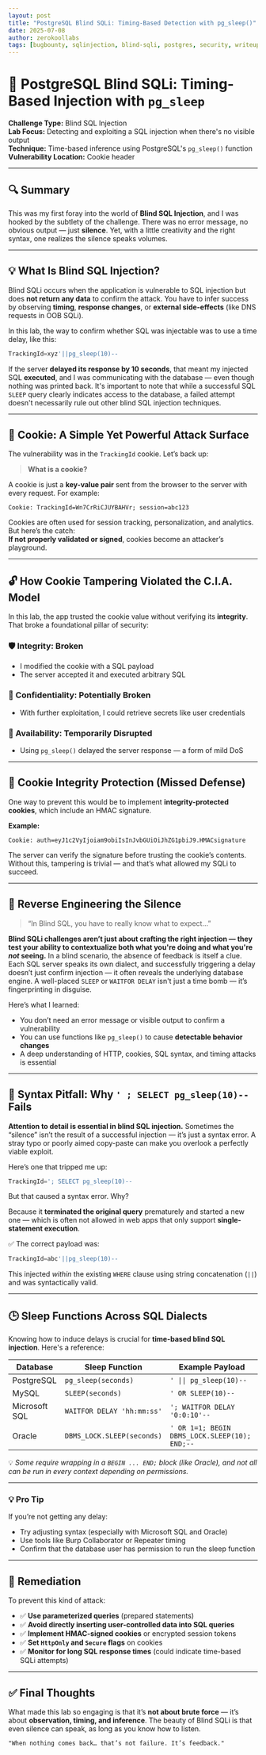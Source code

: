 ```yaml
---
layout: post
title: "PostgreSQL Blind SQLi: Timing-Based Detection with pg_sleep()"
date: 2025-07-08
author: zerokoollabs
tags: [bugbounty, sqlinjection, blind-sqli, postgres, security, writeup]
---
```


# 🧠 PostgreSQL Blind SQLi: Timing-Based Injection with `pg_sleep`

**Challenge Type:** Blind SQL Injection  
**Lab Focus:** Detecting and exploiting a SQL injection when there's no visible output  
**Technique:** Time-based inference using PostgreSQL's `pg_sleep()` function  
**Vulnerability Location:** Cookie header  

---

## 🔍 Summary

This was my first foray into the world of **Blind SQL Injection**, and I was hooked by the subtlety of the challenge. There was no error message, no obvious output — just **silence**. Yet, with a little creativity and the right syntax, one realizes the silence speaks volumes.

---

## 💡 What Is Blind SQL Injection?

Blind SQLi occurs when the application is vulnerable to SQL injection but does **not return any data** to confirm the attack. You have to infer success by observing **timing**, **response changes**, or **external side-effects** (like DNS requests in OOB SQLi).

In this lab, the way to confirm whether SQL was injectable was to use a time delay, like this:

```sql
TrackingId=xyz'||pg_sleep(10)--
```

If the server **delayed its response by 10 seconds**, that meant my injected SQL **executed**, and I was communicating with the database — even though nothing was printed back. It's important to note that while a successful SQL `SLEEP` query clearly indicates access to the database, a failed attempt doesn't necessarily rule out other blind SQL injection techniques.

---

## 🧱 Cookie: A Simple Yet Powerful Attack Surface

The vulnerability was in the `TrackingId` cookie. Let’s back up:

> **What is a cookie?**

A cookie is just a **key-value pair** sent from the browser to the server with every request. For example:

```http
Cookie: TrackingId=Wn7CrRiCJUYBAHVr; session=abc123
```

Cookies are often used for session tracking, personalization, and analytics. But here’s the catch:  
**If not properly validated or signed**, cookies become an attacker’s playground.

---

## 🔓 How Cookie Tampering Violated the C.I.A. Model

In this lab, the app trusted the cookie value without verifying its **integrity**. That broke a foundational pillar of security:

### 🛡️ Integrity: Broken  
- I modified the cookie with a SQL payload
- The server accepted it and executed arbitrary SQL

### 🔐 Confidentiality: Potentially Broken  
- With further exploitation, I could retrieve secrets like user credentials

### 🧱 Availability: Temporarily Disrupted  
- Using `pg_sleep()` delayed the server response — a form of mild DoS

---

## 🔐 Cookie Integrity Protection (Missed Defense)

One way to prevent this would be to implement **integrity-protected cookies**, which include an HMAC signature.

**Example:**

```http
Cookie: auth=eyJ1c2VyIjoiam9obiIsInJvbGUiOiJhZG1pbiJ9.HMACsignature
```

The server can verify the signature before trusting the cookie’s contents.  
Without this, tampering is trivial — and that’s what allowed my SQLi to succeed.

---

## 🧠 Reverse Engineering the Silence

> “In Blind SQL, you have to really know what to expect…”

**Blind SQLi challenges aren’t just about crafting the right injection — they test your ability to contextualize both what you're doing and what you're _not_ seeing.** In a blind scenario, the absence of feedback is itself a clue. Each SQL server speaks its own dialect, and successfully triggering a delay doesn’t just confirm injection — it often reveals the underlying database engine. A well-placed `SLEEP` or `WAITFOR DELAY` isn't just a time bomb — it’s fingerprinting in disguise.

Here’s what I learned:

- You don’t need an error message or visible output to confirm a vulnerability
- You can use functions like `pg_sleep()` to cause **detectable behavior changes**
- A deep understanding of HTTP, cookies, SQL syntax, and timing attacks is essential

---

## 🧩 Syntax Pitfall: Why `' ; SELECT pg_sleep(10)--` Fails

**Attention to detail is essential in blind SQL injection.** Sometimes the “silence” isn’t the result of a successful injection — it’s just a syntax error. A stray typo or poorly aimed copy-paste can make you overlook a perfectly viable exploit.

Here’s one that tripped me up:

```sql
TrackingId='; SELECT pg_sleep(10)--
```

But that caused a syntax error. Why?

Because it **terminated the original query** prematurely and started a new one — which is often not allowed in web apps that only support **single-statement execution**.

✅ The correct payload was:

```sql
TrackingId=abc'||pg_sleep(10)--
```

This injected *within* the existing `WHERE` clause using string concatenation (`||`) and was syntactically valid.

---

## 🕒 Sleep Functions Across SQL Dialects

Knowing how to induce delays is crucial for **time-based blind SQL injection**. Here's a reference:

| **Database**  | **Sleep Function**         | **Example Payload**                           |
| ------------- | -------------------------- | --------------------------------------------- |
| PostgreSQL    | `pg_sleep(seconds)`        | `' \|\| pg_sleep(10)--`                       |
| MySQL         | `SLEEP(seconds)`           | `' OR SLEEP(10)--`                            |
| Microsoft SQL | `WAITFOR DELAY 'hh:mm:ss'` | `'; WAITFOR DELAY '0:0:10'--`                 |
| Oracle        | `DBMS_LOCK.SLEEP(seconds)` | `' OR 1=1; BEGIN DBMS_LOCK.SLEEP(10); END;--` |

💡 *Some require wrapping in a `BEGIN ... END;` block (like Oracle), and not all can be run in every context depending on permissions.*

---

### 💡 Pro Tip

If you’re not getting any delay:
- Try adjusting syntax (especially with Microsoft SQL and Oracle)
- Use tools like Burp Collaborator or Repeater timing
- Confirm that the database user has permission to run the sleep function

---

## 🔐 Remediation

To prevent this kind of attack:

- ✅ **Use parameterized queries** (prepared statements)
- ✅ **Avoid directly inserting user-controlled data into SQL queries**
- ✅ **Implement HMAC-signed cookies** or encrypted session tokens
- ✅ **Set `HttpOnly` and `Secure` flags** on cookies
- ✅ **Monitor for long SQL response times** (could indicate time-based SQLi attempts)

---

## ✅ Final Thoughts

What made this lab so engaging is that it’s **not about brute force** — it’s about **observation, timing, and inference**. The beauty of Blind SQLi is that even silence can speak, as long as you know how to listen.

```
"When nothing comes back… that’s not failure. It’s feedback."
```
